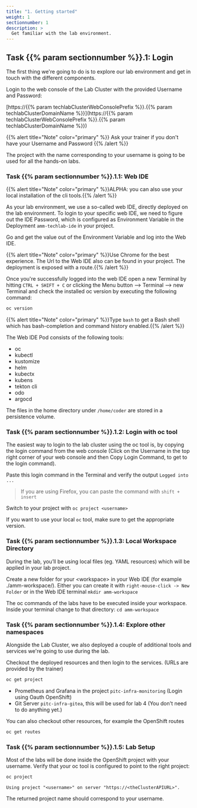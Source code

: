```yaml
---
title: "1. Getting started"
weight: 1
sectionnumber: 1
description: >
  Get familiar with the lab environment.
---
```



## Task {{% param sectionnumber %}}.1: Login

The first thing we're going to do is to explore our lab environment and get in touch with the different components.

Login to the web console of the Lab Cluster with the provided Username and Password:

<!-- markdownlint-disable MD034 -->
[https://{{% param techlabClusterWebConsolePrefix %}}.{{% param techlabClusterDomainName %}}](https://{{% param techlabClusterWebConsolePrefix %}}.{{% param techlabClusterDomainName %}})
<!-- markdownlint-enable MD034 -->

{{% alert title="Note" color="primary" %}} Ask your trainer if you don't have your Username and Password {{% /alert %}}

The project with the name corresponding to your username is going to be used for all the hands-on labs.


### Task {{% param sectionnumber %}}.1.1: Web IDE

{{% alert title="Note" color="primary" %}}ALPHA: you can also use your local installation of the cli tools.{{% /alert %}}

As your lab environment, we use a so-called web IDE, directly deployed on the lab environment. To login to your specific web IDE, we need to figure out the IDE Password, which is configured as Environment Variable in the Deployment `amm-techlab-ide` in your project.

Go and get the value out of the Environment Variable and log into the Web IDE.

{{% alert title="Note" color="primary" %}}Use Chrome for the best experience. The Url to the Web IDE also can be found in your project. The deployment is exposed with a route.{{% /alert %}}


Once you're successfully logged into the web IDE open a new Terminal by hitting `CTRL + SHIFT + C` or clicking the Menu button --> Terminal --> new Terminal and check the installed oc version by executing the following command:

```bash
oc version
```

{{% alert title="Note" color="primary" %}}Type `bash` to get a Bash shell which has bash-completion and command history enabled.{{% /alert %}}

The Web IDE Pod consists of the following tools:

* oc
* kubectl
* kustomize
* helm
* kubectx
* kubens
* tekton cli
* odo
* argocd

The files in the home directory under `/home/coder` are stored in a persistence volume.


### Task {{% param sectionnumber %}}.1.2: Login with oc tool

The easiest way to login to the lab cluster using the oc tool is, by copying the login command from the web console (Click on the Username in the top right corner of your web console and then Copy Login Command, to get to the login command).

Paste this login command in the Terminal and verify the output `Logged into ...`

> If you are using Firefox, you can paste the command with `shift + insert`

Switch to your project with `oc project <username>`

If you want to use your local `oc` tool, make sure to get the appropriate version.


### Task {{% param sectionnumber %}}.1.3: Local Workspace Directory

During the lab, you’ll be using local files (eg. YAML resources) which will be applied in your lab project.

Create a new folder for your \<workspace> in your Web IDE  (for example ./amm-workspace/). Either you can create it with `right-mouse-click -> New Folder` or in the Web IDE terminal `mkdir amm-workspace`

The oc commands of the labs have to be executed inside your workspace. Inside your terminal change to that directory: `cd amm-workspace`


### Task {{% param sectionnumber %}}.1.4: Explore other namespaces

Alongside the Lab Cluster, we also deployed a couple of additional tools and services we're going to use during the lab.

Checkout the deployed resources and then login to the services. (URLs are provided by the trainer)

```bash
oc get project
```

* Prometheus and Grafana in the project `pitc-infra-monitoring` (Login using Oauth OpenShift)
* Git Server `pitc-infra-gitea`, this will be used for lab 4 (You don't need to do anything yet.)

You can also checkout other resources, for example the OpenShift routes

```bash
oc get routes
```


### Task {{% param sectionnumber %}}.1.5: Lab Setup

Most of the labs will be done inside the OpenShift project with your username. Verify that your oc tool is configured to point to the right project:

```s
oc project
```

```
Using project "<username>" on server "https://<theClusterAPIURL>".
```

The returned project name should correspond to your username.
